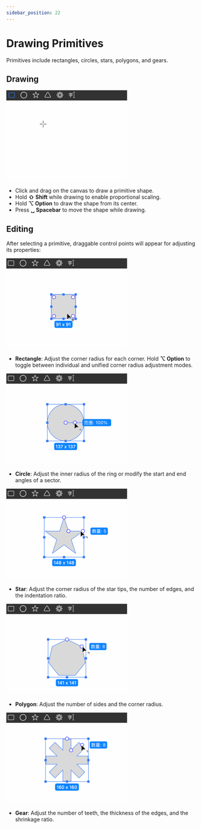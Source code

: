 ```yaml
---
sidebar_position: 22
---
```


# Drawing Primitives

Primitives include rectangles, circles, stars, polygons, and gears.

## Drawing

![draw_primitive](./img/primitives/draw_primitive.gif)

- Click and drag on the canvas to draw a primitive shape.
- Hold **⇧ Shift** while drawing to enable proportional scaling.
- Hold **⌥ Option** to draw the shape from its center.
- Press **␣ Spacebar** to move the shape while drawing.

## Editing

After selecting a primitive, draggable control points will appear for adjusting its properties:

![adjust_rect](./img/primitives/adjust_rect.gif)

- **Rectangle**: Adjust the corner radius for each corner. Hold **⌥ Option** to toggle between individual and unified corner radius adjustment modes.

![adjust_ellipse](./img/primitives/adjust_ellipse.gif)

- **Circle**: Adjust the inner radius of the ring or modify the start and end angles of a sector.

![adjust_star](./img/primitives/adjust_star.gif)

- **Star**: Adjust the corner radius of the star tips, the number of edges, and the indentation ratio.

![adjust_polygon](./img/primitives/adjust_polygon.gif)

- **Polygon**: Adjust the number of sides and the corner radius.

![adjust_gear](./img/primitives/adjust_gear.gif)

- **Gear**: Adjust the number of teeth, the thickness of the edges, and the shrinkage ratio.
